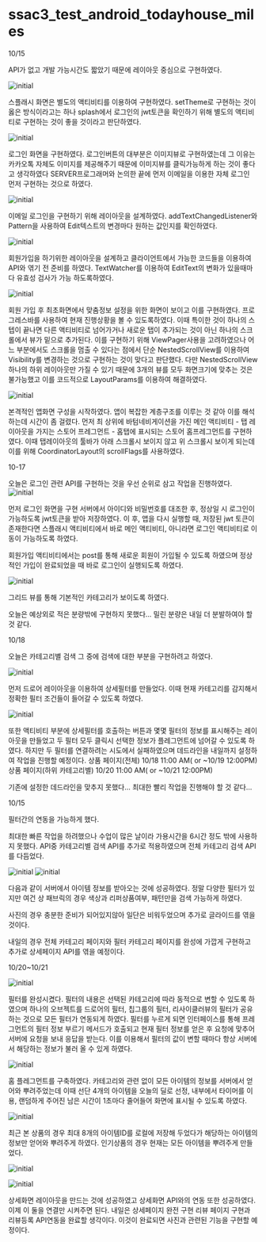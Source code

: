 # ssac3_test_android_todayhouse_miles

10/15

API가 없고 개발 가능시간도 짧았기 때문에 레이아웃 중심으로 구현하였다.

![initial](https://user-images.githubusercontent.com/66465380/137498974-3766f5fa-2d45-42f5-b1a7-ab6907b24912.JPG)

스플래시 화면은 별도의 액티비티를 이용하여 구현하였다. 
setTheme로 구현하는 것이 옳은 방식이라고는 하나 splash에서 로그인의 jwt토큰을 확인하기 위해 별도의 액티비티로 구현하는 것이 좋을 것이라고 판단하였다.


![initial](https://user-images.githubusercontent.com/66465380/137499538-cd568d52-3acf-4f2c-9a3a-321d792f6ff3.JPG)

로그인 화면을 구현하였다. 로그인버튼의 대부분은 이미지뷰로 구현하였는데 그 이유는 카카오톡 자체도 이미지를 제공해주기 때문에 이미지뷰를 클릭가능하게 하는 것이 
좋다고 생각하였다 SERVER프로그래머와 논의한 끝에 먼저 이메일을 이용한 자체 로그인 먼저 구현하는 것으로 하였다.


![initial](https://user-images.githubusercontent.com/66465380/137499587-99485448-4175-4404-a47e-0212e00ef6e2.JPG)

이메일 로그인을 구현하기 위해 레이아웃을 설계하였다. addTextChangedListener와  Pattern을 사용하여 Edit텍스트의 변경마다 원하는 값인지를 확인하였다.

![initial](https://user-images.githubusercontent.com/66465380/137592473-a173cc77-89c6-48ac-a4b5-23dc7e0c1055.png)

회원가입을 하기위한 레이아웃을 설계하고 클라이언트에서 가능한 코드들을 이용하여 API와 엮기 전 준비를 하였다.
TextWatcher를 이용하여 EditText의 변화가 있을때마다 유효성 검사가 가능 하도록하였다.

![initial](https://user-images.githubusercontent.com/66465380/137592608-1e2ccc60-2f9b-4e54-a221-2e731b794156.png)

회원 가입 후 최초화면에서 맞춤정보 설정을 위한 화면이 보이고 이를 구현하였다.
프로그레스바를 사용하여 현재 진행상황을 볼 수 있도록하였다. 이때 특이한 것이 하나의 스텝이 끝나면 다른 액티비티로 넘어가거나 새로운 탭이 추가되는 것이 아닌 하나의 스크롤에서 뷰가 밑으로 추가된다. 이를 구현하기 위해 ViewPager사용을 고려하였으나 어느 부분에서도 스크롤을 멈출 수 있다는 점에서 단순 NestedScrollView를 이용하여 Visibility를 변경하는 것으로 구현하는 것이 맞다고 판단했다.
다만 NestedScrollView하나의 하위 레이아웃만 가질 수 있기 때문에 3개의 뷰를 모두 화면크기에 맞추는 것은 불가능했고 이를 코드적으로 LayoutParams를 이용하여 해결하였다.

![initial](https://user-images.githubusercontent.com/66465380/137592630-28ee4b6c-c71b-4009-be75-c370d6e46bd4.png)

본격적인 앱화면 구성을 시작하였다.
앱이 복잡한 계층구조를 이루는 것 같아 이를 해석하는데 시간이 좀 걸렸다.
먼저 최 상위에 바텀네비게이션을 가진 메인 액티비티 - 탭 레이아웃을 가지는 스토어 프레그먼트 - 홈탭에 표시되는 스토어 홈프레그먼트를 구현하였다.
이때 탭레이아웃의 툴바가 아래 스크롤시 보이지 않고 위 스크롤시 보이게 되는데 이를 위해 CoordinatorLayout의 scrollFlags를 사용하였다.

10-17 

오늘은 로그인 관련 API를 구현하는 것을 우선 순위로 삼고 작업을 진행하였다.
![initial](https://user-images.githubusercontent.com/66465380/137632125-55d1abde-ec05-40a1-af10-1cce2e8a05ad.png)

먼저 로그인 화면을 구현 서버에서 아이디와 비밀번호를 대조한 후, 정상일 시 로그인이 가능하도록 jwt토큰을 받아 저장하였다.
이 후, 앱을 다시 실행할 때, 저장된 jwt 토큰이 존재한다면 스플래시 액티비티에서 바로 메인 액티비티, 아니라면 로그인 액티비티로 이동이 가능하도록 하였다.

회원가입 액티비티에서는 post를 통해 새로운 회원이 가입될 수 있도록 하였으며 정상적인 가입이 완료되었을 때 바로 로그인이 실행되도록 하였다.

![initial](https://user-images.githubusercontent.com/66465380/137632103-d2ac4192-45a8-48f8-8aa9-d622aa14f77a.png)

그리드 뷰를 통해 기본적인 카테고리가 보이도록 하였다. 

오늘은 예상외로 적은 분량밖에 구현하지 못했다...
밀린 분량은 내일 더 분발하여야 할 것 같다.

10/18

오늘은 카테고리별 검색 그 중에 검색에 대한 부분을 구현하려고 하였다.

![initial](https://user-images.githubusercontent.com/66465380/137744078-d1db041a-40bb-4908-bfb0-b6c2ed91e5a4.png)

먼저 드로어 레이아웃을 이용하여 상세필터를 만들었다. 이때 현재 카테고리를 감지해서 정확한 필터 조건들이 들어갈 수 있도록 하였다.

![initial](https://user-images.githubusercontent.com/66465380/137744144-dcc60e71-00bd-426a-a918-ee7cdce82f98.png)

또한 액티비티 부분에 상세필터를 호출하는 버튼과 몇몇 필터의 정보를 표시해주는 레이아웃을 만들었고
두 필터 모두 클릭시 선택한 정보가 플레그먼트에 넘어갈 수 있도록 하였다.
하지만 두 필터를 연결하려는 시도에서 실패하였으며 데드라인을 내일까지 설정하여 작업을 진행할 예정이다.
상품 페이지(전체)
10/18 11:00 AM( or ~10/19 12:00PM)
상품 페이지(하위 카테고리별)
10/20 11:00 AM( or ~10/21 12:00PM)

기존에 설정한 데드라인을 맞추지 못했다... 
최대한 빨리 작업을 진행해야 할 것 같다...

10/15

필터간의 연동을 가능하게 했다.

최대한 빠른 작업을 하려했으나 수업이 많은 날이라 가용시간을 6시간 정도 밖에 사용하지 못했다.
API중 카테고리별 검색 API를 추가로 적용하였으며 전체 카테고리 검색 API를 다듬었다.

![initial](https://user-images.githubusercontent.com/66465380/137942176-b3548c37-20fd-4862-bb75-75671e1289ef.png)
![initial](https://user-images.githubusercontent.com/66465380/137942251-01fbe3c1-2013-4316-b717-e8bb0d1b0ea2.png)

다음과 같이 서버에서 아이템 정보를 받아오는 것에 성공하였다.
정말 다양한 필터가 있지만 여건 상 패브릭의 경우 색상과 리퍼상품여부, 패턴만을 검색 가능하게 하였다.

사진의 경우 충분한 준비가 되어있지않아 일단은 비워두었으며 추가로 글라이드를 엮을것이다. 

내일의 경우 전체 카테고리 페이지와 필터 카테고리 페이지를 완성에 가깝게 구현하고 
추가로 상세페이지 API를 엮을 예정이다.

10/20~10/21

![initial](https://user-images.githubusercontent.com/66465380/138297213-aa1cf067-13e6-40c6-b064-4fdb89a6dff3.png)

필터를 완성시켰다. 필터의 내용은 선택된 카테고리에 따라 동적으로 변할 수 있도록 하였으며 하나의 오브젝트를 드로어의 필터, 칩그룹의 필터, 리사이클러뷰의 필터가 공유하는 것으로
모든 필터가 연동되게 하였다. 
필터를 누르게 되면 인터페이스를 통해 프레그먼트의 필터 정보 부르기 메서드가 호출되고 현재 필터 정보를 얻은 후 요청에 맞추어 서버에 요청을 보내 응답을 받는다. 이를 이용해서 필터의 값이 변할 때마다 항상 서버에서 해당하는 정보가 불러 올 수 있게 하였다.

![initial](https://user-images.githubusercontent.com/66465380/138297788-815b8530-af45-41bd-a97e-59fca749b58f.png)

홈 플레그먼트를 구축하였다. 카테고리와 관련 없이 모든 아이템의 정보를 서버에서 얻어와 뿌려주었는데 이때 선단 4개의 아이템을 오늘의 딜로 선정, 내부에서 타이머를 이용, 랜덤하게 주어진 남은 시간이 1초마다 줄어들어 화면에 표시될 수 있도록 하였다.

![initial](https://user-images.githubusercontent.com/66465380/138297906-2f4b9a3d-4ffa-48dc-bb41-3c7beeaf9e6f.png)

최근 본 상품의 경우 최대 8개의 아이템ID를 로컬에 저장해 두었다가 해당하는 아이템의 정보만 얻어와 뿌려주게 하였다.
인기상품의 경우 현재는 모든 아이템을 뿌려주게 만들었다.

![initial](https://user-images.githubusercontent.com/66465380/138307164-c0b40d59-8f11-46e4-8dfc-8cb77bd3cf0f.png)

![initial](https://user-images.githubusercontent.com/66465380/138307015-2cfc08ce-b30f-4422-a13e-d881fb002e88.png)

상세화면 레이아웃을 만드는 것에 성공하였고 상세화면 API와의 연동 또한 성공하였다. 이제 이 둘을 연결만 시켜주면 된다.
내일은 상세페이지 완전 구현 리뷰 페이지 구현과 리뷰등록 API연동을 완료할 생각이다.
이것이 완료되면 사진과 관련된 기능을 구현할 예정이다.
